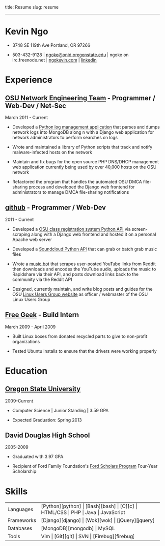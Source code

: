 title: Resume
slug: resume

--- 

Kevin Ngo
=========

- 3748 SE 119th Ave Portland, OR 97266

- 503-432-9128 | ngoke@onid.oregonstate.edu | ngoke on irc.freenode.net |
[ngokevin.com](http://ngokevin.com) | [linkedin](http://www.linkedin.com/pub/kevin-ngo/42/576/b5a)

Experience
==========

<a href="http://oregonstate.edu/net">OSU Network Engineering Team</a> - Programmer / Web-Dev / Net-Sec
------------------------------------------------------------------------------------------------------
March 2011 - Current

- Developed a [Python log management application][netshed] that parses and dumps network
  logs into MongoDB along n with a Django web application for network
administrators to perform searches on logs

- Wrote and maintained a library of Python scripts that track and notify
  malware-infected hosts on the network

- Maintain and fix bugs for the open source PHP DNS/DHCP management web
  application currently being used by over 40,000 hosts on the OSU network

- Refactored the program that handles the automated OSU DMCA file-sharing
  process and developed the Django web frontend for administrators to manage
DMCA file-sharing notifications

[netshed]:http://github.com/ngokevin/netshed

<a href="http://github.com/ngokevin">github</a> - Programmer / Web-Dev
----------------------------------------------------------------------
2011 - Current

- Developed a [OSU class registration system Python API][reglib] via
  screen-scraping along with a Django web frontend and hosted it on a personal
Apache web server

- Developed a [Soundcloud Python API][soundcloud] that can grab or batch grab music files

- Wrote a [music bot][prestobot] that scrapes user-posted YouTube links from Reddit then
  downloads and encodes the YouTube audio, uploads the music to Rapidshare via
their API, and posts download links back to the community via the Reddit API

- Designed, currently maintain, and write blog posts and guides for the OSU
  [Linux Users Group website](http://lug.oregonstate.edu) as officer /
webmaster of the OSU Linux Users Group

[reglib]:http://github.com/ngokevin/reglib
[soundcloud]:http://github.com/ngokevin/soundcloud-dl
[prestobot]:http://www.reddit.com/r/listentothis/comments/l3j5w/prestobot_20111006_download_link_for_todays/

<a href="http://freegeek.org">Free Geek</a> - Build Intern    
----------------------------------------------------------
March 2009 - April 2009

- Built Linux boxes from donated recycled parts to give to non-profit organizations

- Tested Ubuntu installs to ensure that the drivers were working properly

Education
=========

<a href="http://eecs.oregonstate.edu/">Oregon State University</a>
------------------------------------------------------------------
2009-Current

- Computer Science | Junior Standing | 3.59 GPA

- Expected Graduation: Spring 2013

David Douglas High School     
-------------------------
2005-2009

- Graduated with 3.97 GPA

- Recipient of Ford Family Foundation's [Ford Scholars Program][ford] Four-Year Scholarship

Skills
======
<table>
    <tr><td>Languages</td><td>[Python][python] | [Bash][bash] | [C][c] | HTML/CSS | PHP | Java | JavaScript</td></tr>
    <tr><td>Frameworks</td><td>[Django][django] | [Wok][wok] | [jQuery][jquery]</td></tr>
    <tr><td>Databases</td><td>[MongoDB][mongodb] | MySQL</td></tr>
    <tr><td>Tools</td><td>Vim | [Git][git] | SVN | [Firebug][firebug]</td></tr>
</table>

[ford]:http://www.tfff.org/ScholarshipPrograms/FordScholarsProgram/OregonFordScholars/tabid/65/Default.aspx
[python]:http://python.org
[bash]:http://gnu.org/s/bash/
[c]:http://en.wikipedia.org/wiki/Dennis_Ritchie
[django]:http://djangoproject.com
[mongodb]:http://mongodb.org
[wok]:http://github.com/mythmon/wok
[jquery]:http://jquery.com
[git]:http://git-scm.com
[firebug]:http://getfirebug.com
